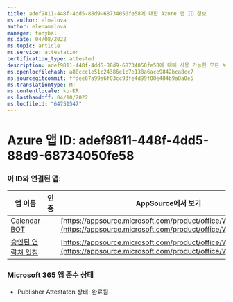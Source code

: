 ```yaml
---
title: adef9811-448f-4dd5-88d9-68734050fe58에 대한 Azure 앱 ID 정보
ms.author: elmalova
author: elenamalova
manager: tonybal
ms.date: 04/08/2022
ms.topic: article
ms.service: attestation
certification_type: attested
description: adef9811-448f-4dd5-88d9-68734050fe58에 대해 사용 가능한 모든 보안 및 규정 준수 정보입니다.
ms.openlocfilehash: a88ccc1e51c24386e1c7e138a6ace9842bca8cc7
ms.sourcegitcommit: ffdee67a99a6f03cc93fe4d99f00e484b9a8a0e5
ms.translationtype: MT
ms.contentlocale: ko-KR
ms.lasthandoff: 04/10/2022
ms.locfileid: "64751547"
---
```

# <a name="azure-app-id-adef9811-448f-4dd5-88d9-68734050fe58"></a>Azure 앱 ID: adef9811-448f-4dd5-88d9-68734050fe58


### <a name="apps-associated-with-this-id"></a>이 ID와 연결된 앱:
| **앱 이름** | **인증** | **AppSource에서 보기** |
|--------------|---------------|-----------------------|
| [Calendar BOT](../forward/WA104381271.md) |  | [https://appsource.microsoft.com/product/office/WA104381271](https://appsource.microsoft.com/product/office/WA104381271) |
| [승인된 연락처 일정](../forward/WA104380294.md) |  | [https://appsource.microsoft.com/product/office/WA104380294](https://appsource.microsoft.com/product/office/WA104380294) |

### <a name="microsoft-365-app-compliance-status"></a>Microsoft 365 앱 준수 상태
- Publisher Attestaton 상태: 완료됨

